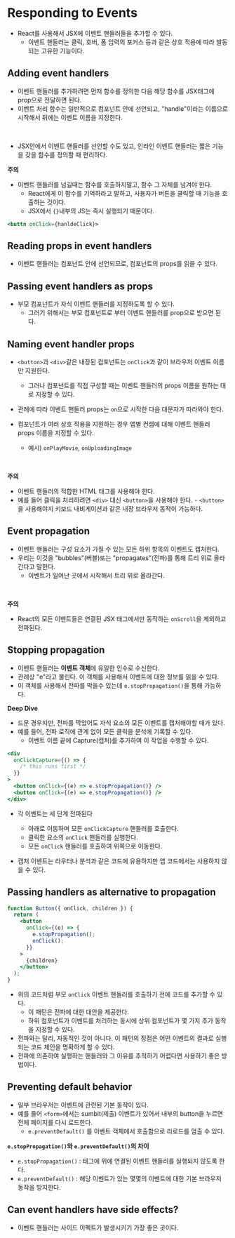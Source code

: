 # Responding to Events

- React를 사용해서 JSX에 이벤트 핸들러들을 추가할 수 있다.
  - 이벤트 핸들러는 클릭, 호버, 폼 입력의 포커스 등과 같은 상호 작용에 따라 발동되는 고유한 기능이다.

## Adding event handlers

- 이벤트 핸들러를 추가하려면 먼저 함수를 정의한 다음 해당 함수를 JSX태그에 prop으로 전달하면 된다.
- 이벤트 처리 함수는 일반적으로 컴포넌트 안에 선언되고, "handle"이라는 이름으로 시작해서 뒤에는 이벤트 이름을 지정한다.

<br />

- JSX안에서 이벤트 핸들러를 선언할 수도 있고, 인라인 이벤트 핸들러는 짧은 기능을 갖을 함수를 정의할 때 편리하다.

**주의**

- 이벤트 핸들러를 넘길때는 함수를 호출하지말고, 함수 그 자체를 넘겨야 한다.
  - React에게 이 함수를 기억하라고 말하고, 사용자가 버튼을 클릭할 때 기능을 호출하는 것이다.
  - JSX에서 `{}`내부의 JS는 즉시 실행되기 때문이다.

```jsx
<buttn onClick={hanldeClick}>
```

## Reading props in event handlers

- 이벤트 핸들러는 컴포넌트 안에 선언되므로, 컴포넌트의 props를 읽을 수 있다.

## Passing event handlers as props

- 부모 컴포넌트가 자식 이벤트 핸들러를 지정하도록 할 수 있다.
  - 그러기 위해서는 부모 컴포넌트로 부터 이벤트 핸들러를 prop으로 받으면 된다.

## Naming event handler props

- `<button>`과 `<div>`같은 내장된 컴포넌트는 `onClick`과 같이 브라우저 이벤트 이름만 지원한다.

  - 그러나 컴포넌트를 직접 구성할 때는 이벤트 핸들러의 props 이름을 원하는 대로 지정할 수 있다.

- 관례에 따라 이벤트 핸들러 props는 `on`으로 시작한 다음 대문자가 따라와야 한다.
- 컴포넌트가 여러 상호 작용을 지원하는 경우 앱별 컨셉에 대해 이벤트 핸들러 props 이름을 지정할 수 있다.
  - 예시) `onPlayMovie`, `onUploadingImage`

<br />

**주의**

- 이벤트 핸들러의 적합한 HTML 태그를 사용해야 한다.
- 예를 들어 클릭을 처리하려면 `<div>` 대신 `<button>`을 사용해야 한다. - `<button>`을 사용해야지 키보드 내비게이션과 같은 내장 브라우저 동작이 가능하다.

## Event propagation

- 이벤트 핸들러는 구성 요소가 가질 수 있는 모든 하위 항목의 이벤트도 캡처한다.
- 우리는 이것을 "bubbles"(버블)또는 "propagates"(전파)를 통해 트리 위로 올라간다고 말한다.
  - 이벤트가 일어난 곳에서 시작해서 트리 위로 올라간다.

<br />

**주의**

- React의 모든 이벤트들은 연결된 JSX 태그에서만 동작하는 `onScroll`을 제외하고 전파된다.

## Stopping propagation

- 이벤트 핸들러는 **이벤트 객체**에 유일한 인수로 수신한다.
- 관례상 "e"라고 불린다. 이 객체를 사용해서 이벤트에 대한 정보를 읽을 수 있다.
- 이 객체를 사용해서 전파를 막을수 있는데 `e.stopPropagation()`을 통해 가능하다.

**Deep Dive**

- 드문 경우지만, 전파를 막았어도 자식 요소의 모든 이벤트를 캡처해야할 때가 있다.
- 예를 들어, 전파 로직에 관계 없이 모든 클릭을 분석에 기록할 수 있다.
  - 이벤트 이름 끝에 Capture(캡처)를 추가하여 이 작업을 수행할 수 있다.

```jsx
<div
  onClickCapture={() => {
    /* this runs first */
  }}
>
  <button onClick={(e) => e.stopPropagation()} />
  <button onClick={(e) => e.stopPropagation()} />
</div>
```

- 각 이벤트는 세 단계 전파된다

  - 아래로 이동하며 모든 `onClickCapture` 핸들러를 호출한다.
  - 클릭한 요소의 `onClick` 핸들러를 실행한다.
  - 모든 `onClick` 핸들러를 호출하여 위쪽으로 이동한다.

- 캡처 이벤트는 라우터나 분석과 같은 코드에 유용하지만 앱 코드에서는 사용하지 않을 수 있다.

## Passing handlers as alternative to propagation

```jsx
function Button({ onClick, children }) {
  return (
    <button
      onClick={(e) => {
        e.stopPropagation();
        onClick();
      }}
    >
      {children}
    </button>
  );
}
```

- 위의 코드처럼 부모 `onClick` 이벤트 핸들러를 호출하기 전에 코드를 추가할 수 있다.
  - 이 패턴은 전파에 대한 대안을 제공한다.
  - 하위 컴포넌트가 이벤트를 처리하는 동시에 상위 컴포넌트가 몇 가지 추가 동작을 지정할 수 있다.
- 전파와는 달리, 자동적인 것이 아니다. 이 패턴의 장점은 어떤 이벤트의 결과로 실행되는 코드 체인을 명확하게 할 수 있다.
- 전파에 의존하여 실행하는 핸들러와 그 이유를 추적하기 어렵다면 사용하기 좋은 방법이다.

## Preventing default behavior

- 일부 브라우저는 이벤트에 관련된 기본 동작이 있다.
- 예를 들어 `<form>`에서는 sumbit(제출) 이벤트가 있어서 내부의 button을 누르면 전체 페이지를 다시 로드한다.
  - `e.preventDefault()` 를 이벤트 객체에서 호출함으로 리로드를 멈출 수 있다.

**`e.stopPropagation()`와 `e.preventDefault()`의 차이**

- `e.stopPropagation()` : 태그에 위에 연결된 이벤트 핸들러를 실행되지 않도록 한다.
- `e.preventDefault()` : 해당 이벤트가 있는 몇몇의 이벤트에 대한 기본 브라우저 동작을 방지한다.

## Can event handlers have side effects?

- 이벤트 핸들러는 사이드 이펙트가 발생시키기 가장 좋은 곳이다.
